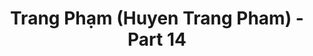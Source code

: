 ---
layout: album
resource: instagram
title: "Trang Phạm (Huyen Trang Pham) - Part 14"
description: "Instagram album of Trang Phạm (Huyen Trang Pham), part 14.</br> Username: trangg.phaam"
active: gallery
album-title: "Trang Phạm (Huyen Trang Pham)"
images:
  - image_path: trangg.phaam/14/20240403_194616_435355083_18265159210225020_80950900592577271_n.jpg
  - image_path: trangg.phaam/14/20240403_194616_435355093_18265159222225020_6738102129945821025_n.jpg
  - image_path: trangg.phaam/14/20240403_194616_435494578_18265159231225020_4800345605160184617_n.jpg
  - image_path: trangg.phaam/14/20240507_202827_441202156_18269222929225020_1386564137480571815_n.jpg
  - image_path: trangg.phaam/14/20240507_202827_441257224_18269222932225020_8500213382830566298_n.jpg
  - image_path: trangg.phaam/14/20240507_202827_441728008_18269222914225020_2278818571365634497_n.jpg
  - image_path: trangg.phaam/14/20240609_201413_448132230_18273339430225020_4765009746432559899_n.jpg
  - image_path: trangg.phaam/14/20240609_201413_448188339_18273339421225020_6564810051202504250_n.jpg
---
